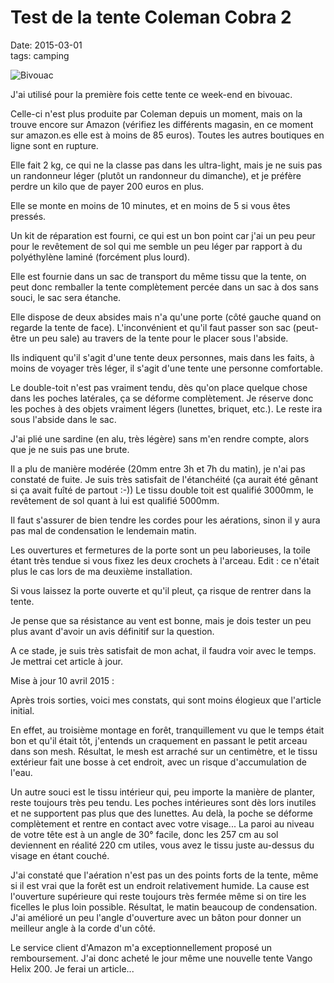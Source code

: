 # Test de la tente Coleman Cobra 2   
Date: 2015-03-01   
tags: camping

![Bivouac](https://voyage.wains.be/images/20150228-001.jpg)

J'ai utilisé pour la première fois cette tente ce week-end en bivouac.

Celle-ci n'est plus produite par Coleman depuis un moment, mais on la trouve encore sur Amazon (vérifiez les différents magasin, en ce moment sur amazon.es elle est à moins de 85 euros). Toutes les autres boutiques en ligne sont en rupture.

Elle fait 2 kg, ce qui ne la classe pas dans les ultra-light, mais je ne suis pas un randonneur léger (plutôt un randonneur du dimanche), et je préfère perdre un kilo que de payer 200 euros en plus.

Elle se monte en moins de 10 minutes, et en moins de 5 si vous êtes pressés.

Un kit de réparation est fourni, ce qui est un bon point car j'ai un peu peur pour le revêtement de sol qui me semble un peu léger par rapport à du polyéthylène laminé (forcément plus lourd).

Elle est fournie dans un sac de transport du même tissu que la tente, on peut donc remballer la tente complètement percée dans un sac à dos sans souci, le sac sera étanche.

Elle dispose de deux absides mais n'a qu'une porte (côté gauche quand on regarde la tente de face). L'inconvénient et qu'il faut passer son sac (peut-être un peu sale) au travers de la tente pour le placer sous l'abside.

Ils indiquent qu'il s'agit d'une tente deux personnes, mais dans les faits, à moins de voyager très léger, il s'agit d'une tente une personne comfortable.

Le double-toit n'est pas vraiment tendu, dès qu'on place quelque chose dans les poches latérales, ça se déforme complètement. Je réserve donc les poches à des objets vraiment légers (lunettes, briquet, etc.). Le reste ira sous l'abside dans le sac.

J'ai plié une sardine (en alu, très légère) sans m'en rendre compte, alors que je ne suis pas une brute.

Il a plu de manière modérée (20mm entre 3h et 7h du matin), je n'ai pas constaté de fuite. Je suis très satisfait de l'étanchéité (ça aurait été gênant si ça avait fuîté de partout :-)) Le tissu double toit est qualifié 3000mm, le revêtement de sol quant à lui est qualifié 5000mm.

Il faut s'assurer de bien tendre les cordes pour les aérations, sinon il y aura pas mal de condensation le lendemain matin.

Les ouvertures et fermetures de la porte sont un peu laborieuses, la toile étant très tendue si vous fixez les deux crochets à l'arceau. Edit : ce n'était plus le cas lors de ma deuxième installation.

Si vous laissez la porte ouverte et qu'il pleut, ça risque de rentrer dans la tente.

Je pense que sa résistance au vent est bonne, mais je dois tester un peu plus avant d'avoir un avis définitif sur la question.

A ce stade, je suis très satisfait de mon achat, il faudra voir avec le temps. Je mettrai cet article à jour.

Mise à jour 10 avril 2015 :

Après trois sorties, voici mes constats, qui sont moins élogieux que l'article initial.

En effet, au troisième montage en forêt, tranquillement vu que le temps était bon et qu'il était tôt, j'entends un craquement en passant le petit arceau dans son mesh. Résultat, le mesh est arraché sur un centimètre, et le tissu extérieur fait une bosse à cet endroit, avec un risque d'accumulation de l'eau.

Un autre souci est le tissu intérieur qui, peu importe la manière de planter, reste toujours très peu tendu. Les poches intérieures sont dès lors inutiles et ne supportent pas plus que des lunettes. Au delà, la poche se déforme complètement et rentre en contact avec votre visage... La paroi au niveau de votre tête est à un angle de 30° facile, donc les 257 cm au sol deviennent en réalité 220 cm utiles, vous avez le tissu juste au-dessus du visage en étant couché.

J'ai constaté que l'aération n'est pas un des points forts de la tente, même si il est vrai que la forêt est un endroit relativement humide. La cause est l'ouverture supérieure qui reste toujours très fermée même si on tire les ficelles le plus loin possible. Résultat, le matin beaucoup de condensation. J'ai amélioré un peu l'angle d'ouverture avec un bâton pour donner un meilleur angle à la corde d'un côté.

Le service client d'Amazon m'a exceptionnellement proposé un remboursement. J'ai donc acheté le jour même une nouvelle tente Vango Helix 200. Je ferai un article...



